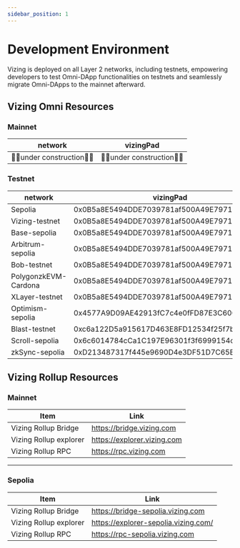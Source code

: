 ```yaml
---
sidebar_position: 1
---
```

# Development Environment

Vizing is deployed on all Layer 2 networks, including testnets, empowering developers to test Omni-DApp functionalities on testnets and seamlessly migrate Omni-DApps to the mainnet afterward.

## Vizing Omni Resources
### Mainnet
| network | vizingPad |
| ---- | ---- |
| 🚧🚧under construction🚧🚧 | 🚧🚧under construction🚧🚧 |
### Testnet
| network | vizingPad |
| ---- | ---- |
| Sepolia | 0x0B5a8E5494DDE7039781af500A49E7971AE07a6b |
| Vizing-testnet | 0x0B5a8E5494DDE7039781af500A49E7971AE07a6b |
| Base-sepolia | 0x0B5a8E5494DDE7039781af500A49E7971AE07a6b |
| Arbitrum-sepolia | 0x0B5a8E5494DDE7039781af500A49E7971AE07a6b |
| Bob-testnet | 0x0B5a8E5494DDE7039781af500A49E7971AE07a6b |
| PolygonzkEVM-Cardona | 0x0B5a8E5494DDE7039781af500A49E7971AE07a6b |
| XLayer-testnet | 0x0B5a8E5494DDE7039781af500A49E7971AE07a6b |
| Optimism-sepolia | 0x4577A9D09AE42913fC7c4e0fFD87E3C60CE3bb1b |
| Blast-testnet | 0xc6a122D5a915617D463E8FD12534f25f7bE2e228 |
| Scroll-sepolia | 0x6c6014784cCa1C197E96301f3f6999154ceE9136 |
| zkSync-sepolia | 0xD213487317f445e9690D4e3DF51D7C65Bca813C1 |

## Vizing Rollup Resources

### Mainnet
| Item | Link |
| ---- | ---- |
| Vizing Rollup Bridge | https://bridge.vizing.com |
| Vizing  Rollup explorer | https://explorer.vizing.com |
| Vizing  Rollup RPC | https://rpc.vizing.com |

---
### Sepolia 
| Item | Link |
| ---- | ---- |
| Vizing Rollup Bridge | https://bridge-sepolia.vizing.com |
| Vizing  Rollup explorer | https://explorer-sepolia.vizing.com/ |
| Vizing  Rollup RPC | https://rpc-sepolia.vizing.com |

